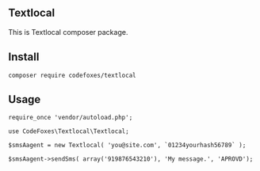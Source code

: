 ## Textlocal

This is Textlocal composer package.

## Install
`composer require codefoxes/textlocal`

## Usage
```
require_once 'vendor/autoload.php';

use CodeFoxes\Textlocal\Textlocal;

$smsAagent = new Textlocal( 'you@site.com', `01234yourhash56789` );

$smsAagent->sendSms( array('919876543210'), 'My message.', 'APROVD');

```

